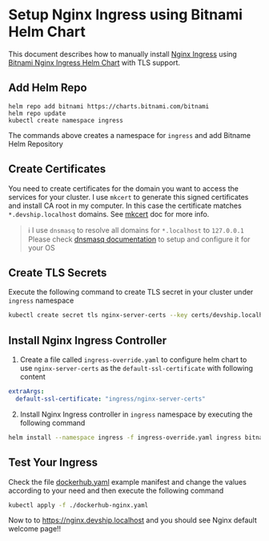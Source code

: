 # Setup Nginx Ingress using Bitnami Helm Chart

This document describes how to manually install [Nginx Ingress][nginx-ingress] using [Bitnami Nginx Ingress Helm Chart][bitnami-nginx-ingress-chart] with TLS support.

## Add Helm Repo

```
helm repo add bitnami https://charts.bitnami.com/bitnami
helm repo update
kubectl create namespace ingress
```

The commands above creates a namespace for `ingress` and add Bitname Helm Repository 

## Create Certificates

You need to create certificates for the domain you want to access the services for your cluster. I use `mkcert` to generate this signed certificates and install CA root in my computer. In this case the certificate matches `*.devship.localhost` domains. See [mkcert](https://mkcert.dev/) doc for more info.

> ℹ️ I use `dnsmasq` to resolve all domains for `*.localhost` to `127.0.0.1` Please check [dnsmasq documentation](https://thekelleys.org.uk/dnsmasq/doc.html) to setup and configure it for your OS

## Create TLS Secrets

Execute the following command to create TLS secret in your cluster under `ingress` namespace

```sh
kubectl create secret tls nginx-server-certs --key certs/devship.localhost-key.pem --cert certs/devship.localhost.pem --namespace ingress
```

## Install Nginx Ingress Controller

1. Create a file called `ingress-override.yaml` to configure helm chart to use `nginx-server-certs` as the `default-ssl-certificate` with following content
```yaml
extraArgs:
  default-ssl-certificate: "ingress/nginx-server-certs"
```
2. Install Nginx Ingress controller in `ingress` namespace by executing the following command
```sh
helm install --namespace ingress -f ingress-override.yaml ingress bitnami/nginx-ingress-controller 
```

## Test Your Ingress

Check the file [dockerhub.yaml](./dockerhub-nginx.yaml) example manifest and change the values according to your need and then execute the following command

```sh
kubectl apply -f ./dockerhub-nginx.yaml
```

Now to to https://nginx.devship.localhost and you should see Nginx default welcome page!!



[nginx-ingress]: https://github.com/kubernetes/ingress-nginx
[bitnami-nginx-ingress-chart]: https://github.com/bitnami/charts/tree/main/bitnami/

